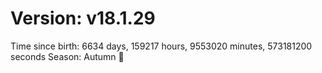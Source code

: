 # Version: v18.1.29
Time since birth: 6634 days, 159217 hours, 9553020 minutes, 573181200 seconds
Season: Autumn 🍁
